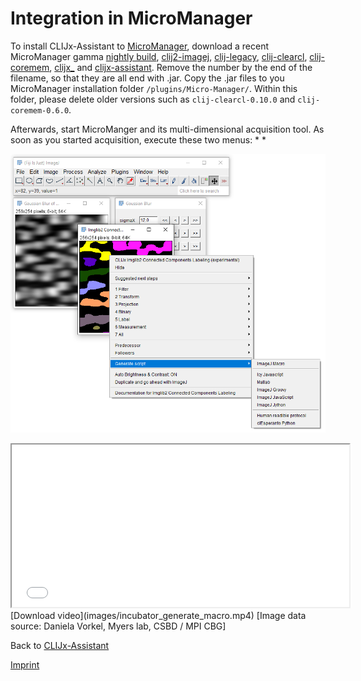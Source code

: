 # Integration in MicroManager
To install CLIJx-Assistant to [MicroManager](), download a recent MicroManager gamma 
[nightly build](https://valelab4.ucsf.edu/~MM/nightlyBuilds/2.0.0-gamma/Windows/),
[clij2-imagej](https://github.com/clij/clij2-imagej1/releases/download/2.1.1.0/clij2-image1_-2.1.1.0-jar-with-dependencies.jar),
[clij-legacy](https://github.com/clij/clij-legacy/releases/download/0.1.0/clij-legacy_-0.1.0.jar),
[clij-clearcl](https://github.com/clij/clij2/releases/download/2.0.0.21/clij-clearcl-2.0.0.21.jar),
[clij-coremem](https://github.com/clij/clij2/releases/download/2.0.0.21/clij-coremem-2.0.0.10.jar),
[clijx_](https://github.com/clij/clijx/releases/download/0.29.1.3/clijx_-0.29.1.3.jar)
 and
[clijx-assistant](https://sites.imagej.net/clincubator/plugins/clijx-incubator_-0.2.4.4.jar-20200819215628). 
Remove the number by the end of the filename, so that they are all end with .jar. 
Copy the .jar files to you MicroManager installation folder `/plugins/Micro-Manager/`. 
Within this folder, please delete older versions such as `clij-clearcl-0.10.0` and `clij-coremem-0.6.0`.

Afterwards, start MicroManger and its multi-dimensional acquisition tool. 
As soon as you started acquisition, execute these two menus:
* 
* 

![Image](images/script_export.png)

<iframe src="images/incubator_generate_macro.mp4" width="540" height="260"></iframe>
[Download video](images/incubator_generate_macro.mp4) [Image data source: Daniela Vorkel, Myers lab, CSBD / MPI CBG]


Back to [CLIJx-Assistant](https://clij.github.io/assistant)


[Imprint](https://clij.github.io/imprint)
